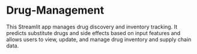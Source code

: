 # Drug-Management
This Streamlit app manages drug discovery and inventory tracking. It predicts substitute drugs and side effects based on input features and allows users to view, update, and manage drug inventory and supply chain data.
